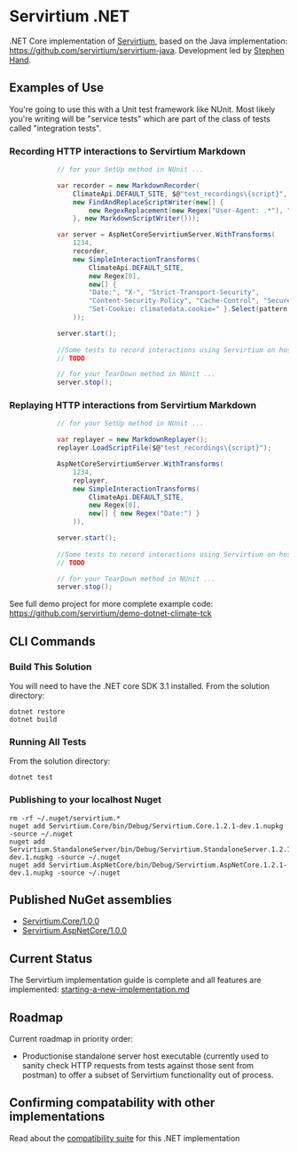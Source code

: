 # Servirtium .NET

.NET Core implementation of [Servirtium](https://servirtium.dev), based on the Java implementation: https://github.com/servirtium/servirtium-java. Development led by [Stephen Hand](https://twitter.com/HandStephen).

## Examples of Use

You're going to use this with a Unit test framework like NUnit. Most likely you're writing will be "service tests" which are part of the class of tests called "integration tests".

### Recording HTTP interactions to Servirtium Markdown

```csharp
            // for your SetUp method in NUnit ...

            var recorder = new MarkdownRecorder(
                ClimateApi.DEFAULT_SITE, $@"test_recordings\{script}",
                new FindAndReplaceScriptWriter(new[] {
                    new RegexReplacement(new Regex("User-Agent: .*"), "User-Agent: Servirtium-Testing")
                }, new MarkdownScriptWriter()));

            var server = AspNetCoreServirtiumServer.WithTransforms(
                1234,
                recorder,
                new SimpleInteractionTransforms(
                    ClimateApi.DEFAULT_SITE,
                    new Regex[0],
                    new[] {
                    "Date:", "X-", "Strict-Transport-Security",
                    "Content-Security-Policy", "Cache-Control", "Secure", "HttpOnly",
                    "Set-Cookie: climatedata.cookie=" }.Select(pattern => new Regex(pattern))
                ));

            server.start();
            
            //Some tests to record interactions using Servirtium on host 'localhost:1234'
            // TODO

            // for your TearDown method in NUnit ...
            server.stop();
```

### Replaying HTTP interactions from Servirtium Markdown

```csharp
            // for your SetUp method in NUnit ...

            var replayer = new MarkdownReplayer();
            replayer.LoadScriptFile($@"test_recordings\{script}");

            AspNetCoreServirtiumServer.WithTransforms(
                1234,
                replayer,
                new SimpleInteractionTransforms(
                    ClimateApi.DEFAULT_SITE,
                    new Regex[0],
                    new[] { new Regex("Date:") }
                )),

            server.start();
            
            //Some tests to record interactions using Servirtium on host 'localhost:1234'
            // TODO

            // for your TearDown method in NUnit ...
            server.stop();
```

See full demo project for more complete example code: https://github.com/servirtium/demo-dotnet-climate-tck

## CLI Commands

### Build This Solution

You will need to have the .NET core SDK 3.1 installed. From the solution directory:

```
dotnet restore
dotnet build
````

### Running All Tests

From the solution directory:

`dotnet test`

### Publishing to your localhost Nuget

```
rm -rf ~/.nuget/servirtium.*
nuget add Servirtium.Core/bin/Debug/Servirtium.Core.1.2.1-dev.1.nupkg -source ~/.nuget
nuget add Servirtium.StandaloneServer/bin/Debug/Servirtium.StandaloneServer.1.2.1-dev.1.nupkg -source ~/.nuget
nuget add Servirtium.AspNetCore/bin/Debug/Servirtium.AspNetCore.1.2.1-dev.1.nupkg -source ~/.nuget
```

## Published NuGet assemblies

* [Servirtium.Core/1.0.0](https://www.nuget.org/packages/Servirtium.Core/1.0.0)
* [Servirtium.AspNetCore/1.0.0](https://www.nuget.org/packages/Servirtium.AspNetCore/1.0.0)

## Current Status

The Servirtium implementation guide is complete and all features are implemented: [starting-a-new-implementation.md](https://github.com/servirtium/README/blob/master/starting-a-new-implementation.md)

## Roadmap

Current roadmap in priority order:

* Productionise standalone server host executable (currently used to sanity check HTTP requests from tests against those sent from postman) to offer a subset of Servirtium functionality out of process.

## Confirming compatability with other implementations

Read about the [compatibility suite](COMPATIBILITY_SUITE.md) for this .NET implementation